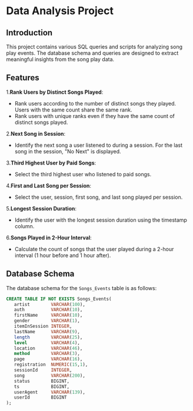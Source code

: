 # Data Analysis Project

## Introduction
This project contains various SQL queries and scripts for analyzing song play events. The database schema and queries are designed to extract meaningful insights from the song play data.

## Features
1.**Rank Users by Distinct Songs Played**:
   - Rank users according to the number of distinct songs they played. Users with the same count share the same rank.
   - Rank users with unique ranks even if they have the same count of distinct songs played.

2.**Next Song in Session**:
   - Identify the next song a user listened to during a session. For the last song in the session, "No Next" is displayed.

3.**Third Highest User by Paid Songs**:
   - Select the third highest user who listened to paid songs.

4.**First and Last Song per Session**:
   - Select the user, session, first song, and last song played per session.

5.**Longest Session Duration**:
   - Identify the user with the longest session duration using the timestamp column.

6.**Songs Played in 2-Hour Interval**:
   - Calculate the count of songs that the user played during a 2-hour interval (1 hour before and 1 hour after).

## Database Schema
The database schema for the `Songs_Events` table is as follows:

```sql
CREATE TABLE IF NOT EXISTS Songs_Events(
   artist        VARCHAR(100),
   auth          VARCHAR(10),
   firstName     VARCHAR(10),
   gender        VARCHAR(1),
   itemInSession INTEGER,
   lastName      VARCHAR(9),
   length        VARCHAR(25),
   level         VARCHAR(4),
   location      VARCHAR(46),
   method        VARCHAR(3),
   page          VARCHAR(16),
   registration  NUMERIC(15,1),
   sessionId     INTEGER,
   song          VARCHAR(200),
   status        BIGINT,
   ts            BIGINT,
   userAgent     VARCHAR(139),
   userId        BIGINT
);
